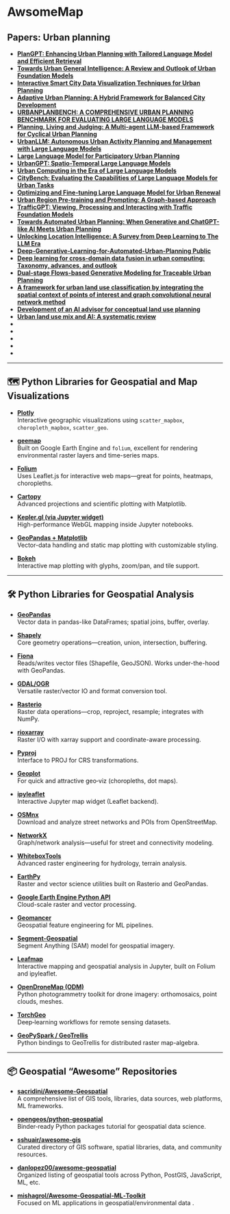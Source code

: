 # AwsomeMap

## Papers: Urban planning


- **[PlanGPT: Enhancing Urban Planning with Tailored Language Model and Efficient Retrieval](https://arxiv.org/pdf/2402.19273)**
- **[Towards Urban General Intelligence: A Review and Outlook of Urban Foundation Models](https://arxiv.org/pdf/2402.01749)**
- **[Interactive Smart City Data Visualization Techniques for Urban Planning](https://www.researchgate.net/profile/Yongjie-Li-6/publication/389324618_Interactive_Smart_City_Data_Visualization_Techniques_for_Urban_Planning/links/67bea097207c0c20fa9755fb/Interactive-Smart-City-Data-Visualization-Techniques-for-Urban-Planning.pdf)**
- **[Adaptive Urban Planning: A Hybrid Framework for Balanced City Development](https://arxiv.org/pdf/2412.15349)**
- **[URBANPLANBENCH: A COMPREHENSIVE URBAN PLANNING BENCHMARK FOR EVALUATING LARGE LANGUAGE MODELS](https://openreview.net/pdf?id=Dl5JaX7zoN)**
- **[Planning, Living and Judging: A Multi-agent LLM-based Framework for Cyclical Urban Planning](https://arxiv.org/pdf/2412.20505)**
- **[UrbanLLM: Autonomous Urban Activity Planning and Management with Large Language Models](https://aclanthology.org/2024.findings-emnlp.98.pdf)**
- **[Large Language Model for Participatory Urban Planning](https://arxiv.org/pdf/2402.17161)**
- **[UrbanGPT: Spatio-Temporal Large Language Models](https://arxiv.org/pdf/2403.00813)**
- **[Urban Computing in the Era of Large Language Models](https://arxiv.org/pdf/2504.02009)**
- **[CityBench: Evaluating the Capabilities of Large Language Models for Urban Tasks](https://arxiv.org/pdf/2406.13945)**
- **[Optimizing and Fine-tuning Large Language Model for Urban Renewal](https://arxiv.org/pdf/2311.15490)**
- **[Urban Region Pre-training and Prompting: A Graph-based Approach](https://arxiv.org/pdf/2408.05920)**
- **[TrafficGPT: Viewing, Processing and Interacting with Traffic Foundation Models](https://arxiv.org/pdf/2309.06719)**
- **[Towards Automated Urban Planning: When Generative and ChatGPT-like AI Meets Urban Planning](https://arxiv.org/pdf/2304.03892)**
- **[Unlocking Location Intelligence: A Survey from Deep Learning to The LLM Era](https://arxiv.org/pdf/2505.09651)**
- **[Deep-Generative-Learning-for-Automated-Urban-Planning Public](https://github.com/wangdongjie100/Deep-Generative-Learning-for-Automated-Urban-Planning)**
- **[Deep learning for cross-domain data fusion in urban computing: Taxonomy, advances, and outlook](https://www.sciencedirect.com/science/article/pii/S1566253524003841)**
- **[Dual-stage Flows-based Generative Modeling for Traceable Urban Planning](https://epubs.siam.org/doi/epdf/10.1137/1.9781611978032.42)**
- **[A framework for urban land use classification by integrating the spatial context of points of interest and graph convolutional neural network method](https://www.sciencedirect.com/science/article/pii/S0198971522000515)**
- **[Development of an AI advisor for conceptual land use planning](https://www.sciencedirect.com/science/article/pii/S026427512300183X)**
- **[Urban land use mix and AI: A systematic review](https://www.researchgate.net/profile/Jose-Carpio-Pinedo/publication/392073777_Urban_land_use_mix_and_AI_A_systematic_review/links/6833c56dbe1b507dce90eeed/Urban-land-use-mix-and-AI-A-systematic-review.pdf#page=21&zoom=100,0,0)**
- **[]()**
- **[]()**
- **[]()**
- **[]()**
- **[]()**







---
## 🗺️ Python Libraries for Geospatial and Map Visualizations 

- **[Plotly](https://plotly.com/python/maps/)**  
  Interactive geographic visualizations using `scatter_mapbox`, `choropleth_mapbox`, `scatter_geo`.

- **[geemap](https://geemap.org/)**  
  Built on Google Earth Engine and `folium`, excellent for rendering environmental raster layers and time-series maps.

- **[Folium](https://python-visualization.github.io/folium/)**  
  Uses Leaflet.js for interactive web maps—great for points, heatmaps, choropleths.

- **[Cartopy](https://scitools.org.uk/cartopy/)**  
  Advanced projections and scientific plotting with Matplotlib.

- **[Kepler.gl (via Jupyter widget)](https://docs.kepler.gl/docs/keplergl-jupyter)**  
  High-performance WebGL mapping inside Jupyter notebooks.

- **[GeoPandas + Matplotlib](https://geopandas.org/en/stable/docs/user_guide/mapping.html)**  
  Vector-data handling and static map plotting with customizable styling.

- **[Bokeh](https://docs.bokeh.org)**  
  Interactive map plotting with glyphs, zoom/pan, and tile support.

---

## 🛠️ Python Libraries for Geospatial Analysis

- **[GeoPandas](https://geopandas.org/)**  
  Vector data in pandas-like DataFrames; spatial joins, buffer, overlay.

- **[Shapely](https://shapely.org/)**  
  Core geometry operations—creation, union, intersection, buffering.

- **[Fiona](https://fiona.readthedocs.io/)**  
  Reads/writes vector files (Shapefile, GeoJSON). Works under-the-hood with GeoPandas.

- **[GDAL/OGR](https://gdal.org/)**  
  Versatile raster/vector IO and format conversion tool.

- **[Rasterio](https://rasterio.readthedocs.io/)**  
  Raster data operations—crop, reproject, resample; integrates with NumPy.

- **[rioxarray](https://corteva.github.io/rioxarray/)**  
  Raster I/O with xarray support and coordinate-aware processing.

- **[Pyproj](https://pyproj4.github.io/pyproj/stable/)**  
  Interface to PROJ for CRS transformations.

- **[Geoplot](https://residentmario.github.io/geoplot/)**  
  For quick and attractive geo‑viz (choropleths, dot maps).

- **[ipyleaflet](https://ipyleaflet.readthedocs.io/)**  
  Interactive Jupyter map widget (Leaflet backend).

- **[OSMnx](https://github.com/gboeing/osmnx)**  
  Download and analyze street networks and POIs from OpenStreetMap.

- **[NetworkX](https://networkx.org/)**  
  Graph/network analysis—useful for street and connectivity modeling.

- **[WhiteboxTools](https://github.com/jblindsay/whitebox-tools)**  
  Advanced raster engineering for hydrology, terrain analysis.

- **[EarthPy](https://earthpy.readthedocs.io/)**  
  Raster and vector science utilities built on Rasterio and GeoPandas.

- **[Google Earth Engine Python API](https://developers.google.com/earth-engine/python)**  
  Cloud-scale raster and vector processing.

- **[Geomancer](https://github.com/geomancer-ai/geomancer)**  
  Geospatial feature engineering for ML pipelines.

- **[Segment‑Geospatial](https://github.com/opengeos/segment-geospatial)**  
  Segment Anything (SAM) model for geospatial imagery.

- **[Leafmap](https://github.com/opengeos/leafmap)**  
  Interactive mapping and geospatial analysis in Jupyter, built on Folium and ipyleaflet.

- **[OpenDroneMap (ODM)](https://github.com/OpenDroneMap/ODM)**  
  Python photogrammetry toolkit for drone imagery: orthomosaics, point clouds, meshes.

- **[TorchGeo](https://github.com/microsoft/torchgeo)**  
  Deep‑learning workflows for remote sensing datasets.

- **[GeoPySpark / GeoTrellis](https://github.com/locationtech/geopyspark)**  
  Python bindings to GeoTrellis for distributed raster map-algebra.

---

## 📦 Geospatial “Awesome” Repositories

- **[sacr​idini/Awesome‑Geospatial](https://github.com/sacridini/Awesome-Geospatial)**  
  A comprehensive list of GIS tools, libraries, data sources, web platforms, ML frameworks.

- **[opengeos/python‑geospatial](https://github.com/opengeos/python-geospatial)**  
  Binder‑ready Python packages tutorial for geospatial data science.

- **[sshuair/awesome‑gis](https://github.com/sshuair/awesome-gis)**  
  Curated directory of GIS software, spatial libraries, data, and community resources.

- **[danlopez00/awesome‑geospatial](https://github.com/danlopez00/awesome-geospatial)**  
  Organized listing of geospatial tools across Python, PostGIS, JavaScript, ML, etc.

- **[mishagrol/Awesome‑Geospatial‑ML‑Toolkit](https://github.com/mishagrol/Awesome-Geospatial-ML-Toolkit)**  
  Focused on ML applications in geospatial/environmental data .


